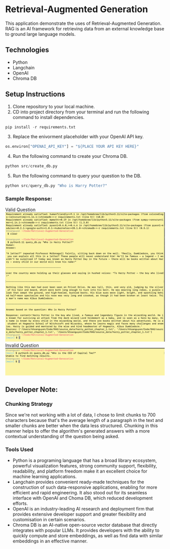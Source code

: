 # Retrieval-Augmented Generation

This application demonstrate the uses of Retrieval-Augmented Generation. RAG is an AI framework for retrieving data from an external knowledge base to ground large language models. 

## Technologies
* Python
* Langchain
* OpenAI
* Chroma DB

## Setup Instructions
1. Clone repository to your local machine.
2. CD into project directory from your terminal and run the following command to install dependencies.
```python
pip install -r requirements.txt
```
3. Replace the enivorment placeholder with your OpenAI API key.
```python
os.environ["OPENAI_API_KEY"] = "${PLACE YOUR API KEY HERE}"
```
4. Run the following command to create your Chroma DB.
```python
python src/create_db.py
```
5. Run the following command to query your question to the DB.
```python
python src/query_db.py "Who is Harry Potter?"
```

### Sample Response: 
Valid Question
<img src="pictures/valid_question.png">
Invalid Question
<img src="pictures/invalid_question.png">

## Developer Note:
### Chunking Strategy
Since we're not working with a lot of data, I chose to limit chunks to 700 characters because that's the average length of a paragraph in the text and smaller chunks are better when the data less structured. Chunking in this manner helps to offer the algorithm's generated answers with a more contextual understanding of the question being asked. 
### Tools Used
* Python is a programing language that has a broad library ecosystem, powerful visualization features, strong community support, flexibility, readability, and platform freedom make it an excellent choice for machine learning applications.
* Langchain provides convenient ready-made techniques for the construction of such data-responsive applications, enabling for more efficient and rapid engineering. It also stood out for its seamless interface with OpenAI and Choma DB, which reduced development efforts. 
* OpenAI is an industry-leading AI research and deployment firm that provides extensive developer support and greater flexibility and customisation in certain scenarios.
* Chroma DB is an AI-native open-source vector database that directly integrates with popular LLMs. It provides developers with the ability to quickly compute and store embeddings, as well as find data with similar embeddings in an effective manner.
